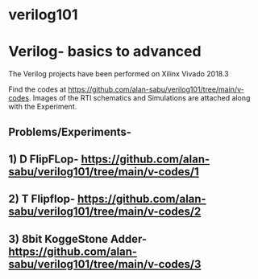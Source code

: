 # verilog101
# Verilog- basics to advanced

The Verilog projects have been performed on Xilinx Vivado 2018.3

Find the codes at https://github.com/alan-sabu/verilog101/tree/main/v-codes.
Images of the RTl schematics and Simulations are attached along with the Experiment.

## Problems/Experiments-

## 1) D FlipFLop- https://github.com/alan-sabu/verilog101/tree/main/v-codes/1

## 2) T Flipflop- https://github.com/alan-sabu/verilog101/tree/main/v-codes/2

## 3) 8bit KoggeStone Adder- https://github.com/alan-sabu/verilog101/tree/main/v-codes/3

